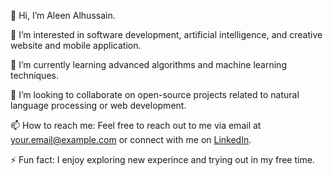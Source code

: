 👋 Hi, I’m Aleen Alhussain.

👀 I’m interested in software development, artificial intelligence, and creative website and mobile application.

🌱 I’m currently learning advanced algorithms and machine learning techniques.

💞️ I’m looking to collaborate on open-source projects related to natural language processing or web development.

📫 How to reach me: Feel free to reach out to me via email at [your.email@example.com](mailto:your.email@example.com) or connect with me on [LinkedIn](https://www.linkedin.com/in/aleen-alhussain-361b4818a/).


⚡ Fun fact: I enjoy exploring new experince and trying out  in my free time.


<!---
AleenAlhussain/AleenAlhussain is a ✨ special ✨ repository because its `README.md` (this file) appears on your GitHub profile.
You can click the Preview link to take a look at your changes.
--->
